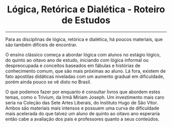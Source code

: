 <h1 align="center">Lógica, Retórica e Dialética - Roteiro de Estudos</h1>

---

Para as disciplinas de lógica, retórica e dialética, há poucos materiais, que são também difíceis de encontrar.

O ensino clássico começa a abordar lógica com alunos no estágio lógico, do quinto ao oitavo ano de estudo, iniciando com lógica informal ou despreocupada e conceitos baseados em fábulas e histórias de conhecimento comum, que são mais próximas ao aluno. Lá fora, existem de fato apostilas didáticas niveladas com um aumento gradual em dificuldade, porém ainda pouco se vê disto no Brasil.

O que podemos fazer por enquanto é consultar livros que abordem estes temas, como o Trivium, da Irmã Miriam Joseph. Um investimento mais caro seria na Coleção das Sete Artes Liberais, do Instituto Hugo de São Vitor. Ambos são materiais mais intensos e possuem uma curva de dificuldade mais acelerada do que talvez um aluno de quinto ao oitavo ano esperaria então cabe a avaliação dos pais e professores quanto a seus conteúdos.
